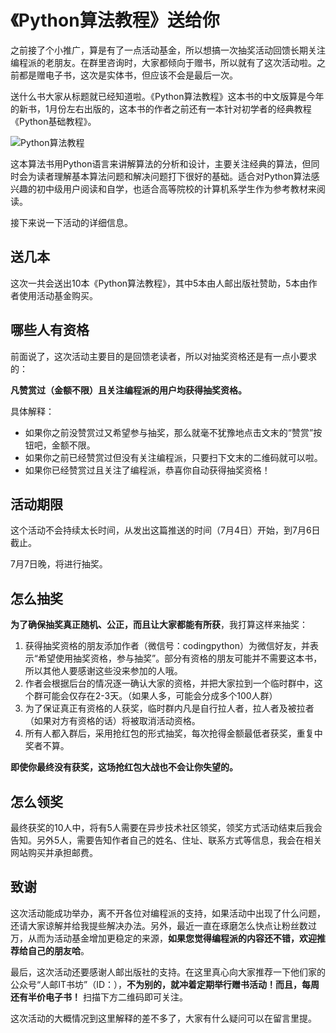 # 《Python算法教程》送给你

之前接了个小推广，算是有了一点活动基金，所以想搞一次抽奖活动回馈长期关注编程派的老朋友。在群里咨询时，大家都倾向于赠书，所以就有了这次活动啦。之前都是赠电子书，这次是实体书，但应该不会是最后一次。

送什么书大家从标题就已经知道啦。《Python算法教程》这本书的中文版算是今年的新书，1月份左右出版的，这本书的作者之前还有一本针对初学者的经典教程《Python基础教程》。

![Python算法教程](http://file.epubit.com.cn/LargeCover/1512c1ffed069404a57e)

这本算法书用Python语言来讲解算法的分析和设计，主要关注经典的算法，但同时会为读者理解基本算法问题和解决问题打下很好的基础。适合对Python算法感兴趣的初中级用户阅读和自学，也适合高等院校的计算机系学生作为参考教材来阅读。

接下来说一下活动的详细信息。

## 送几本

这次一共会送出10本《Python算法教程》，其中5本由人邮出版社赞助，5本由作者使用活动基金购买。

## 哪些人有资格

前面说了，这次活动主要目的是回馈老读者，所以对抽奖资格还是有一点小要求的：

**凡赞赏过（金额不限）且关注编程派的用户均获得抽奖资格。**

具体解释：

- 如果你之前没赞赏过又希望参与抽奖，那么就毫不犹豫地点击文末的“赞赏”按钮吧，金额不限。
- 如果你之前已经赞赏过但没有关注编程派，只要扫下文末的二维码就可以啦。
- 如果你已经赞赏过且关注了编程派，恭喜你自动获得抽奖资格！

## 活动期限

这个活动不会持续太长时间，从发出这篇推送的时间（7月4日）开始，到7月6日截止。

7月7日晚，将进行抽奖。

## 怎么抽奖

**为了确保抽奖真正随机、公正，而且让大家都能有所获**，我打算这样来抽奖：

1. 获得抽奖资格的朋友添加作者（微信号：codingpython）为微信好友，并表示“希望使用抽奖资格，参与抽奖”。部分有资格的朋友可能并不需要这本书，所以其他人要感谢这些没来参加的人哦。
2. 作者会根据后台的情况逐一确认大家的资格，并把大家拉到一个临时群中，这个群可能会仅存在2-3天。（如果人多，可能会分成多个100人群）
3. 为了保证真正有资格的人获奖，临时群内凡是自行拉人者，拉人者及被拉者（如果对方有资格的话）将被取消活动资格。
4. 所有人都入群后，采用抢红包的形式抽奖，每次抢得金额最低者获奖，重复中奖者不算。

**即使你最终没有获奖，这场抢红包大战也不会让你失望的。**

## 怎么领奖

最终获奖的10人中，将有5人需要在异步技术社区领奖，领奖方式活动结束后我会告知。另外5人，需要告知作者自己的姓名、住址、联系方式等信息，我会在相关网站购买并承担邮费。

## 致谢

这次活动能成功举办，离不开各位对编程派的支持，如果活动中出现了什么问题，还请大家谅解并给我提些解决办法。另外，最近一直在琢磨怎么快点让粉丝数过万，从而为活动基金增加更稳定的来源，**如果您觉得编程派的内容还不错，欢迎推荐给自己的朋友哈**。

最后，这次活动还要感谢人邮出版社的支持。在这里真心向大家推荐一下他们家的公众号“人邮IT书坊”（ID：），**不为别的，就冲着定期举行赠书活动！而且，每周还有半价电子书！** 扫描下方二维码即可关注。

这次活动的大概情况到这里解释的差不多了，大家有什么疑问可以在留言里提。




